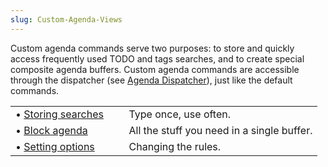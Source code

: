 ```yaml
---
slug: Custom-Agenda-Views
---
```


Custom agenda commands serve two purposes: to store and quickly access frequently used TODO and tags searches, and to create special composite agenda buffers. Custom agenda commands are accessible through the dispatcher (see [Agenda Dispatcher](Agenda-Dispatcher)), just like the default commands.

|                                        |    |                                            |
| :------------------------------------- | -- | :----------------------------------------- |
| • [Storing searches](Storing-searches) |    | Type once, use often.                      |
| • [Block agenda](Block-agenda)         |    | All the stuff you need in a single buffer. |
| • [Setting options](Setting-options)   |    | Changing the rules.                        |
